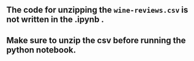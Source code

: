 ## The code for unzipping the `wine-reviews.csv` is not written in the .ipynb .
## Make sure to unzip the csv before running the python notebook.
